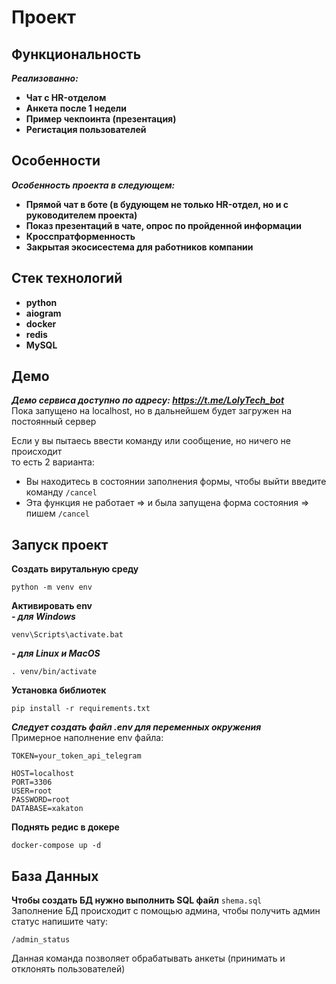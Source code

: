 # Проект
## Функциональность
***Реализованно:***
- **Чат с HR-отделом**
- **Анкета после 1 недели** 
- **Пример чекпоинта (презентация)**
- **Регистация пользователей**
  
  
## Особенности
***Особенность проекта в следующем:***
- **Прямой чат в боте (в будующем не только HR-отдел, но и с руководителем проекта)**
- **Показ презентаций в чате, опрос по пройденной информации**
- **Кросспратформенность**
- **Закрытая экосисестема для работников компании**

## Стек технологий
  
- **python**
- **aiogram**
- **docker**
- **redis**
- **MySQL**

## Демо
***Демо сервиса доступно по адресу: https://t.me/LolyTech_bot***  
Пока запущено на localhost, но в дальнейшем будет загружен на постоянный сервер

Если у вы пытаесь ввести команду или сообщение, но ничего не происходит  
то есть 2 варианта:
- Вы находитесь в состоянии заполнения формы, чтобы выйти введите команду  `/cancel`
- Эта функция не работает => и была запущена форма состояния => пишем `/cancel`

## Запуск проект
**Создать вирутальную среду**   
```commandline
python -m venv env
```
**Активировать env**  
***- для Windows***
```commandline
venv\Scripts\activate.bat
```
***- для Linux и MacOS***
```commandline
. venv/bin/activate
```
**Установка библиотек**
```commandline
pip install -r requirements.txt
```  
***Следует создать файл .env для переменных окружения***  
Примерное наполнение env файла:  
```commandline
TOKEN=your_token_api_telegram

HOST=localhost
PORT=3306
USER=root
PASSWORD=root
DATABASE=xakaton
```

**Поднять редис в докере**
```commandline
docker-compose up -d
```
## База Данных
**Чтобы создать БД нужно выполнить SQL файл** `shema.sql`  
Заполнение БД происходит с помощью админа, чтобы получить админ статус напишите чату:  
```
/admin_status
```
Данная команда позволяет обрабатывать анкеты (принимать и отклонять пользователей)